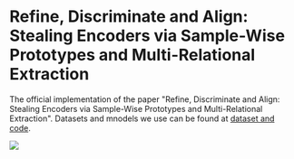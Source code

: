 # Refine, Discriminate and Align: Stealing Encoders via Sample-Wise Prototypes and Multi-Relational Extraction

The official implementation of the paper "Refine, Discriminate and Align: Stealing Encoders via Sample-Wise Prototypes and Multi-Relational Extraction". Datasets and mnodels we use can be found at [dataset and code](https://drive.google.com/drive/folders/1VV97lBVwt5rPlKSHtKQ8PjCuH7d1-fK-?usp=sharing).

![](https://github.com/ShuchiWu/SDA/blob/master/SDA.png)


